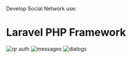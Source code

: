 Develop Social Network use:
# Laravel PHP Framework

![qr auth](http://i.imgur.com/Xhca514.png)
![messages](http://i.imgur.com/fHUaodh.png)
![dialogs](http://i.imgur.com/0iJ51ro.png)

